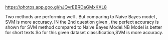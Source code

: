 https://photos.app.goo.gl/hJQvrEBRDaGMxKXL8

Two methods are performing well . But comparing to Naive Bayes model , SVM is more accuracy.
IN the 2nd question given , the perfect accuracy is shown for SVM method compared to Naive Bayes Model.NB Model is better for short texts.So for this given  dataset 
classification,SVM is more accuracy.
